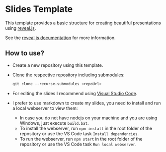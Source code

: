 # Slides Template

This template provides a basic structure for creating beautiful presentations using [reveal.js](https://revealjs.com/).

See the [reveal.js documentation](https://revealjs.com/) for more information.

## How to use?

* Create a new repository using this template.
* Clone the respective repository including submodules:

  ```powershell
  git clone --recurse-submodules <repoUrl>
  ```

* For editing the slides I recommend using [Visual Studio Code](https://code.visualstudio.com/).
* I prefer to use markdown to create my slides, you need to install and run a local webserver to view them:
  * In case you do not have nodejs on your machine and you are using Windows, just execute `build.bat`.
  * To install the webserver, run `npm install` in the root folder of the repository or use the VS Code task `Install dependencies`.
  * To run the webserver, run `npm start` in the root folder of the repository or use the VS Code task `Run local webserver`.
